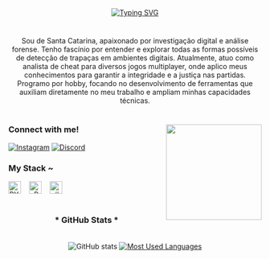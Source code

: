 <div align="center">
  <a href="https://git.io/typing-svg">
    <img src="https://readme-typing-svg.demolab.com/?font=Fira+Code&weight=500&size=22&pause=1000&color=FF0000&center=true&vCenter=true&random=false&width=524&lines=%E2%8A%B9+Hello,+i%27m+Keller!+%CB%99%E1%B5%95%CB%99+%E2%8A%B9+" alt="Typing SVG">
  </a>
</div>

<img align="center" alt="" src="./src/header-gif.gif">

#

<p align="center">Sou de Santa Catarina, apaixonado por investigação digital e análise forense. Tenho fascínio por entender e explorar todas as formas possíveis de detecção de trapaças em ambientes digitais. Atualmente, atuo como analista de cheat para diversos jogos multiplayer, onde aplico meus conhecimentos para garantir a integridade e a justiça nas partidas. Programo por hobby, focando no desenvolvimento de ferramentas que auxiliam diretamente no meu trabalho e ampliam minhas capacidades técnicas.
  
#

<img align="right" alt="" height="190px" src="./src/study.gif">

<h3 align="left">Connect with me!</h3>


[![Instagram](https://img.shields.io/badge/-Instagram-000?style=for-the-badge&logo=instagram&logoColor=FF0000&color:FFF)](https://www.instagram.com/kellerffx/)
[![Discord](https://img.shields.io/badge/-Discord-000?style=for-the-badge&logo=Discord&logoColor=FF0000&color:FFF)](https://www.discord.gg/allianceoficial/)

<h3 align="left">My Stack ~</h3>

<div align="left">
  <img src="https://raw.githubusercontent.com/devicons/devicon/refs/tags/v2.16.0/icons/python/python-original.svg" height="25" alt="PY logo"  />

  <img width="8" />
  <img src="https://raw.githubusercontent.com/devicons/devicon/refs/tags/v2.16.0/icons/cplusplus/cplusplus-original.svg" height="25" alt="cPP logo"  />

  <img width="8" />
  <img src="https://raw.githubusercontent.com/devicons/devicon/refs/tags/v2.16.0/icons/csharp/csharp-original.svg" height="25" alt="c# logo"  />

</div>

#

<div style="text-align: center;" align="center">
  <h3>* GitHub Stats *</h3>
  <br>
  <img src="https://github-readme-stats-git-masterrstaa-rickstaa.vercel.app/api?username=kellerzz&hide_title=true&show_icons=true&include_all_commits=false&count_private=true&line_height=25&hide=issues&bg_color=000&title_color=FF0000&text_color=FFF&border_radius=3&border_color=36123c&icon_color=FF0000&theme=jolly" alt="GitHub stats">

  <a href="https://github.com/kellerzz/github-readme-stats">
    <img src="https://github-readme-stats-git-masterrstaa-rickstaa.vercel.app/api/top-langs/?username=kellerzz&line_height=10&card_width=290&layout=compact&hide_title=false&count_private=true&langs_count=4&show_icons=true&title_color=FF0000&hide=html,scss,less&bg_color=000&text_color=8B8B8B&border_radius=3&border_color=561760&count_private=true" alt="Most Used Languages">
  </a>
</div>




<p align="center">

